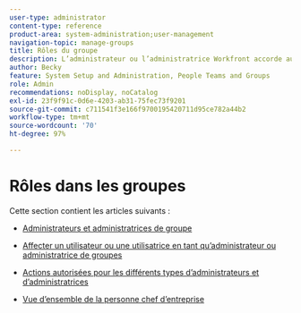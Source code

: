 ```yaml
---
user-type: administrator
content-type: reference
product-area: system-administration;user-management
navigation-topic: manage-groups
title: Rôles du groupe
description: L’administrateur ou l’administratrice Workfront accorde aux groupes l’accès aux zones Workfront dans lesquelles ils doivent travailler et communiquer. Chaque groupe peut ensuite conserver ses informations Workfront, telles que les utilisateurs et utilisatrices, les modèles, les formulaires personnalisés et les projets, séparément de celles des autres services.
author: Becky
feature: System Setup and Administration, People Teams and Groups
role: Admin
recommendations: noDisplay, noCatalog
exl-id: 23f9f91c-0d6e-4203-ab31-75fec73f9201
source-git-commit: c711541f3e166f9700195420711d95ce782a44b2
workflow-type: tm+mt
source-wordcount: '70'
ht-degree: 97%

---
```


# Rôles dans les groupes

Cette section contient les articles suivants :

* [Administrateurs et administratrices de groupe](../../../administration-and-setup/manage-groups/group-roles/group-administrators.md)

* [Affecter un utilisateur ou une utilisatrice en tant qu’administrateur ou administratrice de groupes](../../../administration-and-setup/manage-groups/group-roles/assign-user-as-group-administrator.md)
* [Actions autorisées pour les différents types d’administrateurs et d’administratrices](../../../administration-and-setup/manage-groups/group-roles/group-actions-allowed-different-types-admins.md)

* [Vue d’ensemble de la personne chef d’entreprise](../../../administration-and-setup/manage-groups/group-roles/business-leader-overview.md)
